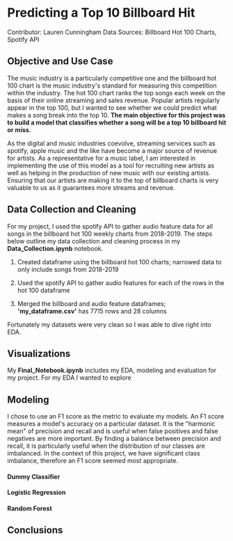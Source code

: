 # Predicting a Top 10 Billboard Hit

Contributor: Lauren Cunningham
Data Sources: Billboard Hot 100 Charts, Spotify API

## Objective and Use Case

The music industry is a particularly competitive one and the billboard hot 100 chart is the music industry's standard for measuring this competition within the industry. The hot 100 chart ranks the top songs each week on the basis of their online streaming and sales revenue. Popular artists regularly appear in the top 100, but I wanted to see whether we could predict what makes a song break into the top 10. **The main objective for this project was to build a model that classifies whether a song will be a top 10 billboard hit or miss.** 


As the digital and music industries coevolve, streaming services such as spotify, apple music and the like have become a major source of revenue for artists. As a representative for a music label, I am interested in implementing the use of this model as a tool for recruiting new artists as well as helping in the production of new music with our existing artists. Ensuring that our artists are making it to the top of billboard charts is very valuable to us as it guarantees more streams and revenue. 


## Data Collection and Cleaning 

For my project, I used the spotify API to gather audio feature data for all songs in the billboard hot 100 weekly charts from 2018-2019. The steps below outline my data collection and cleaning process in my **Data_Collection.ipynb** notebook.  

1. Created dataframe using the billboard hot 100 charts; narrowed data to only include songs from 2018-2019

2. Used the spotify API to gather audio features for each of the rows in the hot 100 dataframe

3. Merged the billboard and audio feature dataframes; **'my_dataframe.csv'** has 7715 rows and 28 columns 

Fortunately my datasets were very clean so I was able to dive right into EDA.


## Visualizations

My **Final_Notebook.ipynb** includes my EDA, modeling and evaluation for my project. For my EDA I wanted to explore 



## Modeling 

I chose to use an F1 score as the metric to evaluate my models. An F1 score measures a model's accuracy on a particular dataset. It is the "harmonic mean" of precision and recall and is useful when false positives and false negatives are more important. By finding a balance between precision and recall, it is particularly useful when the distribution of our classes are imbalanced. In the context of this project, we have significant class imbalance, therefore an F1 score seemed most appropriate. 

#### Dummy Classifier 


#### Logistic Regression


#### Random Forest 



## Conclusions 